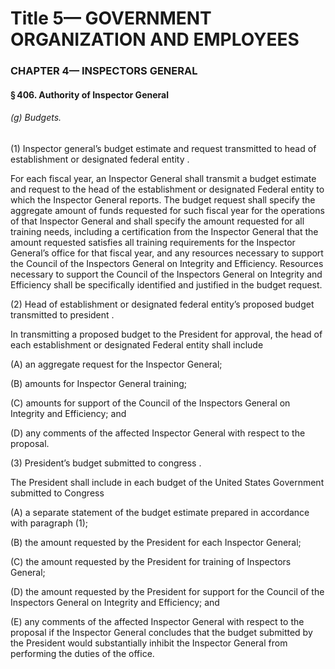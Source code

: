 
# Title 5— GOVERNMENT ORGANIZATION AND EMPLOYEES
### CHAPTER 4— INSPECTORS GENERAL
#### § 406. Authority of Inspector General
###### (g) Budgets.

(1) Inspector general’s budget estimate and request transmitted to head of establishment or designated federal entity .

For each fiscal year, an Inspector General shall transmit a budget estimate and request to the head of the establishment or designated Federal entity to which the Inspector General reports. The budget request shall specify the aggregate amount of funds requested for such fiscal year for the operations of that Inspector General and shall specify the amount requested for all training needs, including a certification from the Inspector General that the amount requested satisfies all training requirements for the Inspector General’s office for that fiscal year, and any resources necessary to support the Council of the Inspectors General on Integrity and Efficiency. Resources necessary to support the Council of the Inspectors General on Integrity and Efficiency shall be specifically identified and justified in the budget request.

(2) Head of establishment or designated federal entity’s proposed budget transmitted to president .

In transmitting a proposed budget to the President for approval, the head of each establishment or designated Federal entity shall include

(A) an aggregate request for the Inspector General;

(B) amounts for Inspector General training;

(C) amounts for support of the Council of the Inspectors General on Integrity and Efficiency; and

(D) any comments of the affected Inspector General with respect to the proposal.

(3) President’s budget submitted to congress .

The President shall include in each budget of the United States Government submitted to Congress

(A) a separate statement of the budget estimate prepared in accordance with paragraph (1);

(B) the amount requested by the President for each Inspector General;

(C) the amount requested by the President for training of Inspectors General;

(D) the amount requested by the President for support for the Council of the Inspectors General on Integrity and Efficiency; and

(E) any comments of the affected Inspector General with respect to the proposal if the Inspector General concludes that the budget submitted by the President would substantially inhibit the Inspector General from performing the duties of the office.

